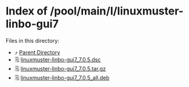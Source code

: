 
# Index of /pool/main/l/linuxmuster-linbo-gui7
Files in this directory:
- ⤴ [Parent Directory](../)
- 🗒 [linuxmuster-linbo-gui7_7.0.5.dsc](linuxmuster-linbo-gui7_7.0.5.dsc)
- 🗒 [linuxmuster-linbo-gui7_7.0.5.tar.gz](linuxmuster-linbo-gui7_7.0.5.tar.gz)
- 🗒 [linuxmuster-linbo-gui7_7.0.5_all.deb](linuxmuster-linbo-gui7_7.0.5_all.deb)
